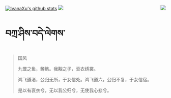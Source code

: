 [![IvanaXu's github stats](https://github-readme-stats.vercel.app/api?username=IvanaXu&show_icons=true&theme=vue-dark)](https://github.com/anuraghazra/github-readme-stats)
<img align="right" src="https://github-readme-stats.vercel.app/api/top-langs/?username=IvanaXu&langs_count=7&theme=graywhite" />
<img src="https://github-readme-stats.vercel.app/api/wakatime?username=IvanaXu&layout=compact&langs_count=6&theme=vue-dark&&custom_title=Programming Times(Jul 29 2021-)" />
# བཀྲ་ཤིས་བདེ་ལེགས་
> 国风
> 
> 九罭之鱼，鳟鲂。我觏之子，衮衣绣裳。
> 
> 鸿飞遵渚，公归无所，于女信处。鸿飞遵六，公归不复，于女信宿。
> 
> 是以有衮衣兮，无以我公归兮，无使我心悲兮。
>